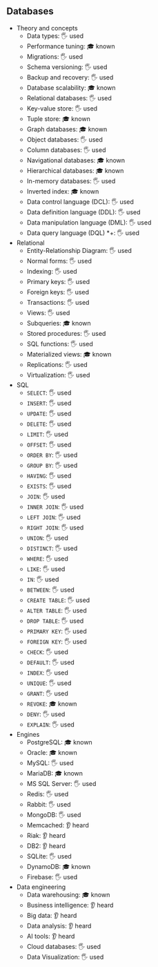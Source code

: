 ## Databases

- Theory and concepts
  - Data types: 🖐️ used
  - Performance tuning: 🎓 known
  - Migrations: 🖐️ used
  - Schema versioning: 🖐️ used
  - Backup and recovery: 🖐️ used
  - Database scalability: 🎓 known
  - Relational databases: 🖐️ used
  - Key-value store: 🖐️ used
  - Tuple store: 🎓 known
  - Graph databases: 🎓 known
  - Object databases: 🖐️ used
  - Column databases: 🖐️ used
  - Navigational databases: 🎓 known
  - Hierarchical databases: 🎓 known
  - In-memory databases: 🖐️ used
  - Inverted index: 🎓 known
  - Data control language (DCL): 🖐️ used
  - Data definition language (DDL): 🖐️ used
  - Data manipulation language (DML): 🖐️ used
  - Data query language (DQL) *+: 🖐️ used
- Relational
  - Entity-Relationship Diagram: 🖐️ used
  - Normal forms: 🖐️ used
  - Indexing: 🖐️ used
  - Primary keys: 🖐️ used
  - Foreign keys: 🖐️ used
  - Transactions: 🖐️ used
  - Views: 🖐️ used
  - Subqueries: 🎓 known
  - Stored procedures: 🖐️ used
  - SQL functions: 🖐️ used
  - Materialized views: 🎓 known
  - Replications: 🖐️ used
  - Virtualization: 🖐️ used
- SQL
  - `SELECT`: 🖐️ used
  - `INSERT`: 🖐️ used
  - `UPDATE`: 🖐️ used
  - `DELETE`: 🖐️ used
  - `LIMIT`: 🖐️ used
  - `OFFSET`: 🖐️ used
  - `ORDER BY`: 🖐️ used
  - `GROUP BY`: 🖐️ used
  - `HAVING`: 🖐️ used
  - `EXISTS`: 🖐️ used
  - `JOIN`: 🖐️ used
  - `INNER JOIN`: 🖐️ used
  - `LEFT JOIN`: 🖐️ used
  - `RIGHT JOIN`: 🖐️ used
  - `UNION`: 🖐️ used
  - `DISTINCT`: 🖐️ used
  - `WHERE`: 🖐️ used
  - `LIKE`: 🖐️ used
  - `IN`: 🖐️ used
  - `BETWEEN`: 🖐️ used
  - `CREATE TABLE`: 🖐️ used
  - `ALTER TABLE`: 🖐️ used
  - `DROP TABLE`: 🖐️ used
  - `PRIMARY KEY`: 🖐️ used
  - `FOREIGN KEY`: 🖐️ used
  - `CHECK`: 🖐️ used
  - `DEFAULT`: 🖐️ used
  - `INDEX`: 🖐️ used
  - `UNIQUE`: 🖐️ used
  - `GRANT`: 🖐️ used
  - `REVOKE`: 🎓 known
  - `DENY`: 🖐️ used
  - `EXPLAIN`: 🖐️ used
- Engines
  - PostgreSQL: 🎓 known
  - Oracle: 🎓 known
  - MySQL: 🖐️ used
  - MariaDB: 🎓 known
  - MS SQL Server: 🖐️ used
  - Redis: 🖐️ used
  - Rabbit: 🖐️ used
  - MongoDB: 🖐️ used
  - Memcached: 👂 heard
  - Riak: 👂 heard
  - DB2: 👂 heard
  - SQLite: 🖐️ used
  - DynamoDB: 🎓 known
  - Firebase: 🖐️ used
- Data engineering
  - Data warehousing: 🎓 known
  - Business intelligence: 👂 heard
  - Big data: 👂 heard
  - Data analysis: 👂 heard
  - AI tools: 👂 heard
  - Cloud databases: 🖐️ used
  - Data Visualization: 🖐️ used
